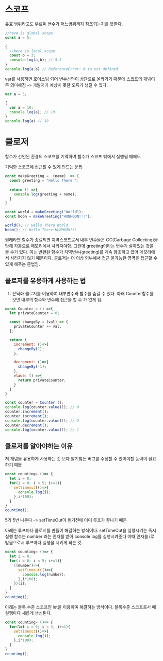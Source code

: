 # 스코프
유효 범위라고도 부르며 변수가 어느범위까지 참조되는지를 뜻한다.

```javascript
//here is global scope
const a = 5;

{
  //here is local scope
  const b = 3;
  console.log(a,b); // 5,3
}
console.log(a,b) // ReferenceError: b is not defined
```

var를 사용하면 호이스팅 되어 변수선언이 상단으로 올라가기 때문에 스코프의 개념이 무 의미해짐 -> 개발자가 예상치 못한 오류가 생길 수 있다.

```javascript
var a = 5;

{
  var a = 10;
  console.log(a); // 10
}
console.log(a) // 10
```

# 클로저
함수가 선언된 환경의 스코프를 기억하여 함수가 스코프 밖에서 실행될 때에도 

기억한 스코프에 접근할 수 있게 만드는 문법
```javascript
const makeGreeting =  (name)  => {
  const greeting = "Hello There ";
  
  return () =>{
    console.log(greeting + name);
  }
}

const world = makeGreeting("World");
const hoon = makeGreeting("HUNHOON!!!");

world(); // Hello There World
hoon(); // Hello There HUNHOON!!!
```

원래라면 함수가 종료되면 지역스코프로서 내부 변수들은 GC(Garbage Collecting)을 당해 자동으로 메모리에서 사라져야함.
그런데 greeting이라는 변수가 살아있는 것을 볼 수가 있다. 이는 반환된 함수가 지역변수(greeting)를 계속 참조하고 있어 메모리에서 사라지지 않기 때문이다.
클로저는 더 이상 외부에서 접근 불가능한 영역을 접근할 수 있게 해주는 문법임.

## 클로저를 유용하게 사용하는 법

1. 은닉화
클로저를 이용하여 내부변수와 함수를 숨길 수 있다.
아래 Counter함수를 보면 내부의 함수와 변수에 접근을 할 수 가 없게 됨.

``` javascript
const Counter = () =>{
  let privateCounter = 0;

  const changeBy = (val) => {
    privateCounter += val;
  };

  return {
    increment: ()=>{
      changeBy(1);
    },

    decrement: ()=>{
      changeBy(-1);
    },
    vlaue: () =>{
      return privateCounter;
    }
  }
}

const counter = Counter ();
console.log(counter.value()); // 0
counter.increment(); 
counter.increment(); 
console.log(counter.value()); // 2
counter.decrement(); 
console.log(counter.value()); // 1
```

## 클로저를 알아야하는 이유
저 개념을 유용하게 사용하는 것 보다 알기힘든 버그를 수정할 수 있어야할 능력이 필요하기 때문

```javascript
const counting= ()=> {
  let i = 0;
  for(i = 0; i < 5; i+=1){
    setTimeout(()=>{
      console.log(i);
    },i*100);
  }
}
counting();
```

5가 5번 나온다 -> setTimeOut이 돌기전에 이미 루프가 끝나기 때문

아래는 루프마다 클로저를 만들어 해결하는 방식이다.
setTimeOut을 실행시키는 즉시실행 함수는 number 라는 인자를 받아 console.log를 실행시켜준다
이때 인자를 i로 받음으로서 루프마다 실행을 시키게 되는 것.
```javascript
const counting= ()=> {
  let i = 0;
  for(i = 0; i < 5; i+=1){
    ((number)=>{
      setTimeout(()=>{
        console.log(number);
      },i*100);
    })(i);
  }
}
counting();
```

아래는 블록 수준 스코프인 let을 이용하여 해결하는 방식이다.
블록수준 스코프로서 매 실행마다 새롭게 생성된다.
```javascript
const counting= ()=> {
  for(let i = 0; i < 5; i+=1){
    setTimeout(()=>{
      console.log(i);
    },i*100);
  }
}
counting();
```